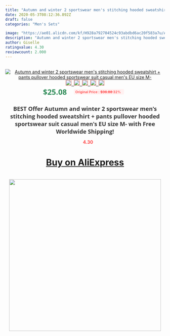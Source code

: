 ```yaml
---
title: "Autumn and winter 2 sportswear men's stitching hooded sweatshirt + pants pullover hooded sportswear suit casual men's EU size M-"
date: 2020-05-3T08:12:36.892Z
draft: false
categories: "Men's Sets"

image: "https://ae01.alicdn.com/kf/H928a792704524c93abdbd6ac20f583a7u/Autumn-and-winter-2-sportswear-men-s-stitching-hooded-sweatshirt-pants-pullover-hooded-sportswear-suit-casual.jpg"
description: "Autumn and winter 2 sportswear men's stitching hooded sweatshirt + pants pullover hooded sportswear suit casual men's EU size M-"
author: Giselle
ratingvalue: 4.30
reviewcount: 2.000
---
```

<br>
<div style="text-align: center;">
<a href="https://s.click.aliexpress.com/e/_A8eGud" target="_blank" rel="nofollow noopener noreferrer"><img alt="Autumn and winter 2 sportswear men's stitching hooded sweatshirt + pants pullover hooded sportswear suit casual men's EU size M-" class="magnifier-image" src="https://ae01.alicdn.com/kf/H928a792704524c93abdbd6ac20f583a7u/Autumn-and-winter-2-sportswear-men-s-stitching-hooded-sweatshirt-pants-pullover-hooded-sportswear-suit-casual.jpg_640x640.jpg">
<br>
<img style="border:1px solid salmon" src="https://ae01.alicdn.com/kf/H928a792704524c93abdbd6ac20f583a7u/Autumn-and-winter-2-sportswear-men-s-stitching-hooded-sweatshirt-pants-pullover-hooded-sportswear-suit-casual.jpg_120x120.jpg">&nbsp;&nbsp;<img style="border:1px solid salmon" src="https://ae01.alicdn.com/kf/H4ba5905627474c1aaf5797628ae4bc64L/Autumn-and-winter-2-sportswear-men-s-stitching-hooded-sweatshirt-pants-pullover-hooded-sportswear-suit-casual.jpg_120x120.jpg">&nbsp;&nbsp;<img style="border:1px solid salmon" src="https://ae01.alicdn.com/kf/H86fca08843ad42f798c05ffc05a4e8d9k/Autumn-and-winter-2-sportswear-men-s-stitching-hooded-sweatshirt-pants-pullover-hooded-sportswear-suit-casual.jpg_120x120.jpg">&nbsp;&nbsp;<img style="border:1px solid salmon" src="https://ae01.alicdn.com/kf/Hc782cb75406a4b18a323da4d7a1dc86dN/Autumn-and-winter-2-sportswear-men-s-stitching-hooded-sweatshirt-pants-pullover-hooded-sportswear-suit-casual.jpg_120x120.jpg">&nbsp;&nbsp;<img style="border:1px solid salmon" src="https://ae01.alicdn.com/kf/Hcca9a07f2f3145fa9a8ee5c47b4fa8b2J/Autumn-and-winter-2-sportswear-men-s-stitching-hooded-sweatshirt-pants-pullover-hooded-sportswear-suit-casual.jpg_120x120.jpg"></a></div><br0>
<div style="text-align: center;"><span style="background-color: white; border: 0px; box-sizing: border-box; color: seagreen; display: inline-block; font-family: &quot;open sans&quot; , &quot;arial&quot; , &quot;helvetica&quot; , sans-serif , &quot;heiti&quot;; font-size: 24px; font-stretch: inherit; font-weight: 700; line-height: inherit; margin: 0px 10px 0px 0px; padding: 0px; vertical-align: middle;">$25.08 </span>
<span style="background: rgb(255 , 241 , 241); border-radius: 3px; border: 0px; box-sizing: border-box; color: #ff4747; display: inline-block; font-family: inherit; font-size: 12px; font-stretch: inherit; font-style: inherit; font-variant: inherit; font-weight: 600; line-height: inherit; margin: 0px; padding: 2px 5px; transform: scale(0.9); vertical-align: middle;">Original Price : <b style="text-decoration: line-through;">$36.88 </b> 32%&nbsp;&nbsp;</span></div>
<h1 style="color: #333333; display: inline-block; font-family: &quot;open sans&quot; , &quot;arial&quot; , &quot;helvetica&quot; , sans-serif , &quot;heiti&quot;; font-size: 18px; font-stretch: inherit; font-weight: 700; text-align: center;">BEST Offer Autumn and winter 2 sportswear men's stitching hooded sweatshirt + pants pullover hooded sportswear suit casual men's EU size M- with Free Worldwide Shipping!</h1>
<div style="color: #ff4747; text-align: center;">
<img src="https://4.bp.blogspot.com/-M0ZcTcb-5uY/XleCXlxnR4I/AAAAAAAAAEc/OrjgMkXV1oMQFaCRZj5HQwOCBcu3w1FegCPcBGAYYCw/s1600/star.png" style="height: 15px;">&nbsp;<b>4.30</b></div>
<div class="button_cont" align="center"><a class="buynow_a" href="https://s.click.aliexpress.com/e/_A8eGud" target="_blank" rel="nofollow noopener noreferrer"><H1>Buy on AliExpress</H1></a></div><br>
<div class="separator" style="clear: both; text-align: center;">
<img src="https://lh3.googleusercontent.com/-pTy5HemUv9M/XlePHvY0dAI/AAAAAAAAAE4/0nX5iRUoIWY8eMW9Dpxeirr157OZliDIgCLcBGAsYHQ/s1600/badge.gif" width="480">
</div>
